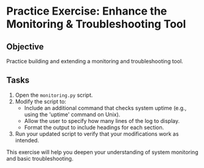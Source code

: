 # Practice Exercise: Enhance the Monitoring & Troubleshooting Tool

## Objective
Practice building and extending a monitoring and troubleshooting tool.

## Tasks
1. Open the `monitoring.py` script.
2. Modify the script to:
   - Include an additional command that checks system uptime (e.g., using the 'uptime' command on Unix).
   - Allow the user to specify how many lines of the log to display.
   - Format the output to include headings for each section.
3. Run your updated script to verify that your modifications work as intended.

This exercise will help you deepen your understanding of system monitoring and basic troubleshooting.